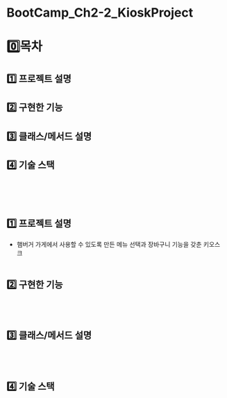 # BootCamp_Ch2-2_KioskProject
# 0️⃣목차
## 1️⃣ 프로젝트 설명
## 2️⃣ 구현한 기능
## 3️⃣ 클래스/메서드 설명
## 4️⃣ 기술 스택
<br><br><br>

## 1️⃣ 프로젝트 설명
- 햄버거 가게에서 사용할 수 있도록 만든 메뉴 선택과 장바구니 기능을 갖춘 키오스크
<br><br>

## 2️⃣ 구현한 기능

<br><br>

## 3️⃣ 클래스/메서드 설명

<br><br>

## 4️⃣ 기술 스택

<br><br>
